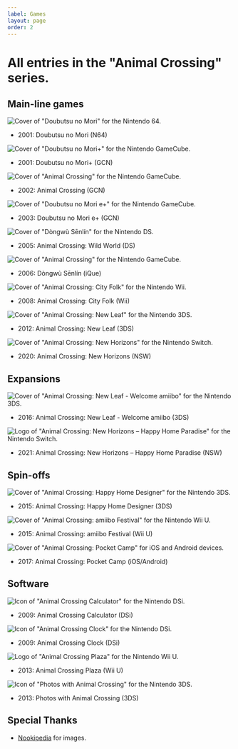 ```yaml
---
label: Games
layout: page
order: 2
---
```

# All entries in the "Animal Crossing" series.

## Main-line games

![Cover of "Doubutsu no Mori" for the Nintendo 64.](https://dodo.ac/np/images/thumb/c/c4/DnM_Box.jpg/173px-DnM_Box.jpg)
- 2001: Doubutsu no Mori (N64)

![Cover of "Doubutsu no Mori+" for the Nintendo GameCube.](https://dodo.ac/np/images/thumb/3/32/DnM%2B_Box.png/170px-DnM%2B_Box.png)
- 2001: Doubutsu no Mori+ (GCN)

![Cover of "Animal Crossing" for the Nintendo GameCube.](https://dodo.ac/np/images/thumb/d/d1/PG_Box_NA.png/172px-PG_Box_NA.png)
- 2002: Animal Crossing (GCN)

![Cover of "Doubutsu no Mori e+" for the Nintendo GameCube.](https://dodo.ac/np/images/thumb/a/ab/DnMe%2B_Outer_Box.png/172px-DnMe%2B_Outer_Box.png)
- 2003: Doubutsu no Mori e+ (GCN)

![Cover of "Dòngwù Sēnlín" for the Nintendo DS.](https://dodo.ac/np/images/thumb/d/d9/WW_Box_NA.jpg/268px-WW_Box_NA.jpg)
- 2005: Animal Crossing: Wild World (DS)

![Cover of "Animal Crossing" for the Nintendo GameCube.](https://dodo.ac/np/images/5/56/IQue_Box.jpg)
- 2006: Dòngwù Sēnlín (iQue)

![Cover of "Animal Crossing: City Folk" for the Nintendo Wii.](https://dodo.ac/np/images/thumb/0/09/CF_Box_NA.jpg/171px-CF_Box_NA.jpg)
- 2008: Animal Crossing: City Folk (Wii)

![Cover of "Animal Crossing: New Leaf" for the Nintendo 3DS.](https://dodo.ac/np/images/thumb/e/e2/NL_Box_NA.jpg/263px-NL_Box_NA.jpg)
- 2012: Animal Crossing: New Leaf (3DS)

![Cover of "Animal Crossing: New Horizons" for the Nintendo Switch.](https://dodo.ac/np/images/thumb/7/76/NH_Box_NA.png/148px-NH_Box_NA.png)
- 2020: Animal Crossing: New Horizons (NSW)

## Expansions

![Cover of "Animal Crossing: New Leaf - Welcome amiibo" for the Nintendo 3DS.](https://dodo.ac/np/images/thumb/3/38/Welcome_amiibo_Nintendo_Selects_box_art.png/262px-Welcome_amiibo_Nintendo_Selects_box_art.png)
- 2016: Animal Crossing: New Leaf - Welcome amiibo (3DS)

![Logo of "Animal Crossing: New Horizons – Happy Home Paradise" for the Nintendo Switch.](https://dodo.ac/np/images/thumb/0/08/HHP_Logo_English.png/320px-HHP_Logo_English.png)
- 2021: Animal Crossing: New Horizons – Happy Home Paradise (NSW)

## Spin-offs

![Cover of "Animal Crossing: Happy Home Designer" for the Nintendo 3DS.](https://dodo.ac/np/images/thumb/0/0b/HHD_Box_North_America.png/262px-HHD_Box_North_America.png)
- 2015: Animal Crossing: Happy Home Designer (3DS)

![Cover of "Animal Crossing: amiibo Festival" for the Nintendo Wii U.](https://dodo.ac/np/images/thumb/b/bd/AF_Box_North_America.jpg/168px-AF_Box_North_America.jpg)
- 2015: Animal Crossing: amiibo Festival (Wii U)

![Cover of "Animal Crossing: Pocket Camp" for iOS and Android devices.](https://dodo.ac/np/images/thumb/2/21/PC_Logo_English.png/305px-PC_Logo_English.png)
- 2017: Animal Crossing: Pocket Camp (iOS/Android)

## Software

![Icon of "Animal Crossing Calculator" for the Nintendo DSi.](https://dodo.ac/np/images/e/e9/Calculator_Home_Menu_Icon.png)
- 2009: Animal Crossing Calculator (DSi)

![Icon of "Animal Crossing Clock" for the Nintendo DSi.](https://dodo.ac/np/images/8/82/Clock_Home_Menu_Icon.png)
- 2009: Animal Crossing Clock (DSi)

![Logo of "Animal Crossing Plaza" for the Nintendo Wii U.](https://dodo.ac/np/images/thumb/9/98/Animal_Crossing_Plaza_Logo_English.png/292px-Animal_Crossing_Plaza_Logo_English.png)
- 2013: Animal Crossing Plaza (Wii U)

![Icon of "Photos with Animal Crossing" for the Nintendo 3DS.](https://dodo.ac/np/images/1/1d/PwAC_Home_Menu_Icon.png)
- 2013: Photos with Animal Crossing (3DS)

## Special Thanks
- [Nookipedia](https://nookipedia.com/wiki/Main_Page) for images.